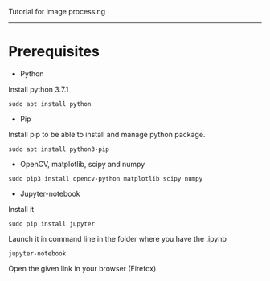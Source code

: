 Tutorial for image processing

--- 
# Prerequisites

* Python 

Install python 3.7.1

`sudo apt install python`

* Pip

Install pip to be able to install and manage python package.

`sudo apt install python3-pip`

* OpenCV, matplotlib, scipy and numpy 

`sudo pip3 install opencv-python matplotlib scipy numpy`

* Jupyter-notebook

Install it

`sudo pip install jupyter`

Launch it in command line in the folder where you have the .ipynb

`jupyter-notebook`

Open the given link in your browser (Firefox)
